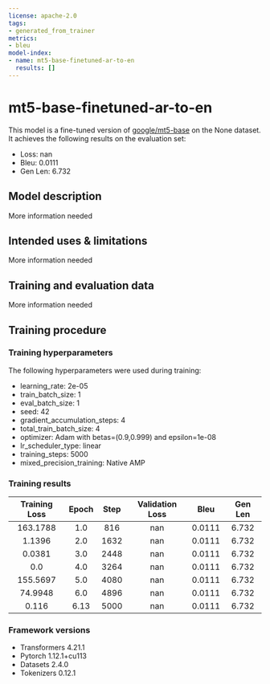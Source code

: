 ```yaml
---
license: apache-2.0
tags:
- generated_from_trainer
metrics:
- bleu
model-index:
- name: mt5-base-finetuned-ar-to-en
  results: []
---
```


<!-- This model card has been generated automatically according to the information the Trainer had access to. You
should probably proofread and complete it, then remove this comment. -->

# mt5-base-finetuned-ar-to-en

This model is a fine-tuned version of [google/mt5-base](https://huggingface.co/google/mt5-base) on the None dataset.
It achieves the following results on the evaluation set:
- Loss: nan
- Bleu: 0.0111
- Gen Len: 6.732

## Model description

More information needed

## Intended uses & limitations

More information needed

## Training and evaluation data

More information needed

## Training procedure

### Training hyperparameters

The following hyperparameters were used during training:
- learning_rate: 2e-05
- train_batch_size: 1
- eval_batch_size: 1
- seed: 42
- gradient_accumulation_steps: 4
- total_train_batch_size: 4
- optimizer: Adam with betas=(0.9,0.999) and epsilon=1e-08
- lr_scheduler_type: linear
- training_steps: 5000
- mixed_precision_training: Native AMP

### Training results

| Training Loss | Epoch | Step | Validation Loss | Bleu   | Gen Len |
|:-------------:|:-----:|:----:|:---------------:|:------:|:-------:|
| 163.1788      | 1.0   | 816  | nan             | 0.0111 | 6.732   |
| 1.1396        | 2.0   | 1632 | nan             | 0.0111 | 6.732   |
| 0.0381        | 3.0   | 2448 | nan             | 0.0111 | 6.732   |
| 0.0           | 4.0   | 3264 | nan             | 0.0111 | 6.732   |
| 155.5697      | 5.0   | 4080 | nan             | 0.0111 | 6.732   |
| 74.9948       | 6.0   | 4896 | nan             | 0.0111 | 6.732   |
| 0.116         | 6.13  | 5000 | nan             | 0.0111 | 6.732   |


### Framework versions

- Transformers 4.21.1
- Pytorch 1.12.1+cu113
- Datasets 2.4.0
- Tokenizers 0.12.1
